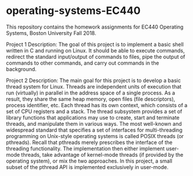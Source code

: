 # operating-systems-EC440
This repository contains the homework assignments for EC440 Operating Systems, Boston University Fall 2018.

Project 1 Description:
The goal of this project is to implement a basic shell written in C and running on Linux. 
It should be able to execute commands, redirect the standard input/output of commands to files, pipe the output of commands to other commands, and carry out commands in the background.

Project 2 Description:
The main goal for this project is to develop a basic thread system for Linux. Threads are independent units of execution that run (virtually) in parallel in the address space of a single process. As a result, they share the same heap memory, open files (file descriptors), process identifier, etc. Each thread has its own context, which consists of a set of CPU registers and a stack. The thread subsystem provides a set of library functions that applications may use to create, start and terminate threads, and manipulate them in various ways.
The most well-known and widespread standard that specifies a set of interfaces for multi-threading programming on Unix-style operating systems is called POSIX threads (or pthreads). Recall that pthreads merely prescribes the interface of the threading functionality. The implementation then either implement user-mode threads, take advantage of kernel-mode threads (if provided by the operating system), or mix the two approaches. In this project, a small subset of the pthread API is implemented exclusively in user-mode.
